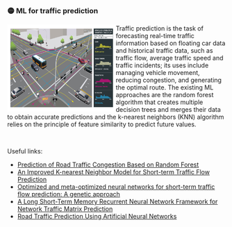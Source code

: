 ### :yellow_circle: ML for traffic prediction

<img align="left" width="250" height="200" src="https://github.com/claudia-viaro/Wdss-UCLdss_research/blob/main/utils/traffic_pic.jpg">

Traffic prediction is the task of forecasting real-time traffic information based on floating car data and historical traffic data, such as traffic flow, average traffic speed and traffic incidents; its uses include managing vehicle movement, reducing congestion, and generating the optimal route. The existing ML approaches are the random forest algorithm that creates multiple decision trees and merges their data to obtain accurate predictions and the k-nearest neighbors (KNN) algorithm relies on the principle of feature similarity to predict future values.

<br clear="left"/>

Useful links:
- [Prediction of Road Traffic Congestion Based on Random Forest](https://ieeexplore.ieee.org/document/8283291)
- [An Improved K-nearest Neighbor Model for Short-term Traffic Flow Prediction](https://www.researchgate.net/publication/274028126_An_Improved_K-nearest_Neighbor_Model_for_Short-term_Traffic_Flow_Prediction)
- [Optimized and meta-optimized neural networks for short-term traffic flow prediction: A genetic approach](https://www.sciencedirect.com/science/article/abs/pii/S0968090X05000276)
- [A Long Short-Term Memory Recurrent Neural Network Framework for Network Traffic Matrix Prediction](https://arxiv.org/abs/1705.05690)
- [Road Traffic Prediction Using Artificial Neural Networks](https://ieeexplore.ieee.org/abstract/document/8544943)

